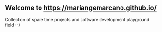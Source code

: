 ## Welcome to https://mariangemarcano.github.io/

Collection of spare time projects and software development playground field :-)
